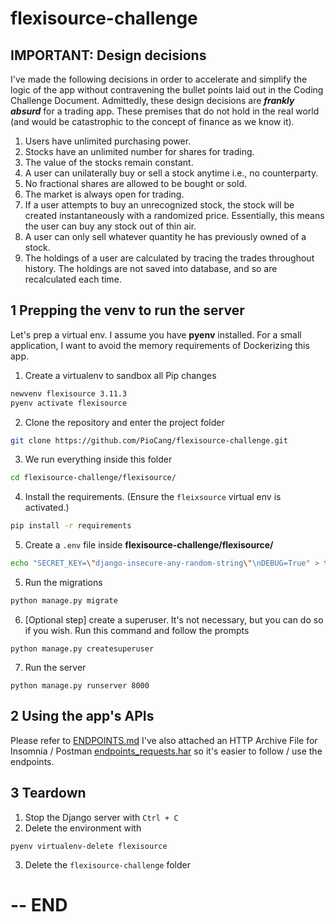 # flexisource-challenge

## IMPORTANT: Design decisions
I've made the following decisions in order to accelerate and simplify the logic
of the app without contravening the bullet points laid out in the Coding Challenge
Document. Admittedly, these design decisions are ***frankly absurd*** for a
trading app. These premises that do not hold in the real world (and would be
catastrophic to the concept of finance as we know it).

1. Users have unlimited purchasing power.
2. Stocks have an unlimited number for shares for trading.
3. The value of the stocks remain constant.
4. A user can unilaterally buy or sell a stock anytime i.e., no counterparty.
5. No fractional shares are allowed to be bought or sold.
6. The market is always open for trading.
7. If a user attempts to buy an unrecognized stock, the stock will be created instantaneously with a randomized price. Essentially, this means the user can buy any stock out of thin air.
8. A user can only sell whatever quantity he has previously owned of a stock.
9. The holdings of a user are calculated by tracing the trades throughout history. The holdings are not saved into database, and so are recalculated each time.


## 1 Prepping the venv to run the server
Let's prep a virtual env. I assume you have **pyenv** installed.
For a small application, I want to avoid the memory requirements of Dockerizing
this app.

1. Create a virtualenv to sandbox all Pip changes
```bash
newvenv flexisource 3.11.3
pyenv activate flexisource
```

2. Clone the repository and enter the project folder
```bash
git clone https://github.com/PioCang/flexisource-challenge.git
```

3. We run everything inside this folder
```bash
cd flexisource-challenge/flexisource/
```

4. Install the requirements. (Ensure the `fleixsource` virtual env is activated.)
```bash
pip install -r requirements
```

5. Create a `.env` file inside **flexisource-challenge/flexisource/**
```bash
echo "SECRET_KEY=\"django-insecure-any-random-string\"\nDEBUG=True" > test
```

5. Run the migrations
```bash
python manage.py migrate
```

6. [Optional step] create a superuser. It's not necessary, but you can do so if you wish.
Run this command and follow the prompts
```
python manage.py createsuperuser
```

7. Run the server
```
python manage.py runserver 8000
```


## 2 Using the app's APIs
Please refer to [ENDPOINTS.md](./ENDPOINTS.md)
I've also attached an HTTP Archive File for Insomnia / Postman [endpoints_requests.har](endpoints_requests.har) so it's easier to follow / use the endpoints.


## 3 Teardown
1. Stop the Django server with `Ctrl + C`
2. Delete the environment with
```
pyenv virtualenv-delete flexisource
```
3. Delete the `flexisource-challenge` folder

# -- END
